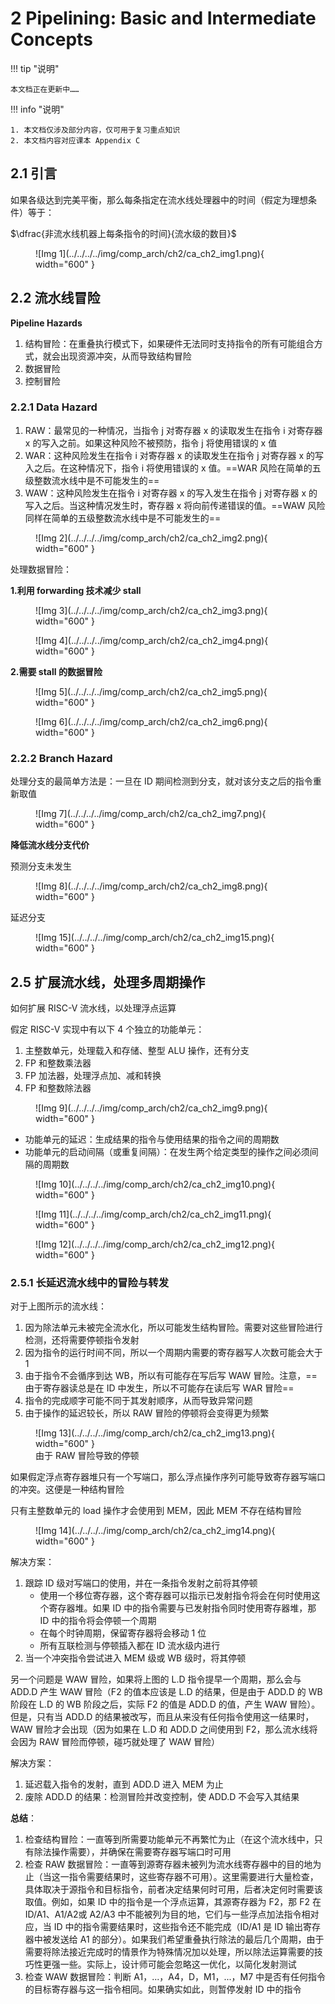 # 2 Pipelining: Basic and Intermediate Concepts

!!! tip "说明"

    本文档正在更新中……

!!! info "说明"

    1. 本文档仅涉及部分内容，仅可用于复习重点知识
    2. 本文档内容对应课本 Appendix C

## 2.1 引言

如果各级达到完美平衡，那么每条指定在流水线处理器中的时间（假定为理想条件）等于：

$\dfrac{非流水线机器上每条指令的时间}{流水级的数目}$

<figure markdown="span">
    ![Img 1](../../../../img/comp_arch/ch2/ca_ch2_img1.png){ width="600" }
</figure>

## 2.2 流水线冒险

**Pipeline Hazards**

1. 结构冒险：在重叠执行模式下，如果硬件无法同时支持指令的所有可能组合方式，就会出现资源冲突，从而导致结构冒险
2. 数据冒险
3. 控制冒险

### 2.2.1 Data Hazard

1. RAW：最常见的一种情况，当指令 j 对寄存器 x 的读取发生在指令 i 对寄存器 x 的写入之前。如果这种风险不被预防，指令 j 将使用错误的 x 值
2. WAR：这种风险发生在指令 i 对寄存器 x 的读取发生在指令 j 对寄存器 x 的写入之后。在这种情况下，指令 i 将使用错误的 x 值。==WAR 风险在简单的五级整数流水线中是不可能发生的==
3. WAW：这种风险发生在指令 i 对寄存器 x 的写入发生在指令 j 对寄存器 x 的写入之后。当这种情况发生时，寄存器 x 将向前传递错误的值。==WAW 风险同样在简单的五级整数流水线中是不可能发生的==

<figure markdown="span">
    ![Img 2](../../../../img/comp_arch/ch2/ca_ch2_img2.png){ width="600" }
</figure>

处理数据冒险：

**1.利用 forwarding 技术减少 stall**

<figure markdown="span">
    ![Img 3](../../../../img/comp_arch/ch2/ca_ch2_img3.png){ width="600" }
</figure>

<figure markdown="span">
    ![Img 4](../../../../img/comp_arch/ch2/ca_ch2_img4.png){ width="600" }
</figure>

**2.需要 stall 的数据冒险**

<figure markdown="span">
    ![Img 5](../../../../img/comp_arch/ch2/ca_ch2_img5.png){ width="600" }
</figure>

<figure markdown="span">
    ![Img 6](../../../../img/comp_arch/ch2/ca_ch2_img6.png){ width="600" }
</figure>

### 2.2.2 Branch Hazard

处理分支的最简单方法是：一旦在 ID 期间检测到分支，就对该分支之后的指令重新取值

<figure markdown="span">
    ![Img 7](../../../../img/comp_arch/ch2/ca_ch2_img7.png){ width="600" }
</figure>

**降低流水线分支代价**

预测分支未发生

<figure markdown="span">
    ![Img 8](../../../../img/comp_arch/ch2/ca_ch2_img8.png){ width="600" }
</figure>

延迟分支

<figure markdown="span">
    ![Img 15](../../../../img/comp_arch/ch2/ca_ch2_img15.png){ width="600" }
</figure>

## 2.5 扩展流水线，处理多周期操作

如何扩展 RISC-V 流水线，以处理浮点运算

假定 RISC-V 实现中有以下 4 个独立的功能单元：

1. 主整数单元，处理载入和存储、整型 ALU 操作，还有分支
2. FP 和整数乘法器
3. FP 加法器，处理浮点加、减和转换
4. FP 和整数除法器

<figure markdown="span">
    ![Img 9](../../../../img/comp_arch/ch2/ca_ch2_img9.png){ width="600" }
</figure>

- 功能单元的延迟：生成结果的指令与使用结果的指令之间的周期数
- 功能单元的启动间隔（或重复间隔）：在发生两个给定类型的操作之间必须间隔的周期数

<figure markdown="span">
    ![Img 10](../../../../img/comp_arch/ch2/ca_ch2_img10.png){ width="600" }
</figure>

<figure markdown="span">
    ![Img 11](../../../../img/comp_arch/ch2/ca_ch2_img11.png){ width="600" }
</figure>

<figure markdown="span">
    ![Img 12](../../../../img/comp_arch/ch2/ca_ch2_img12.png){ width="600" }
</figure>

### 2.5.1 长延迟流水线中的冒险与转发

对于上图所示的流水线：

1. 因为除法单元未被完全流水化，所以可能发生结构冒险。需要对这些冒险进行检测，还将需要停顿指令发射
2. 因为指令的运行时间不同，所以一个周期内需要的寄存器写人次数可能会大于 1
3. 由于指令不会循序到达 WB，所以有可能存在写后写 WAW 冒险。注意，==由于寄存器读总是在 ID 中发生，所以不可能存在读后写 WAR 冒险==
4. 指令的完成顺字可能不同于其发射顺序，从而导致异常问题
5. 由于操作的延迟较长，所以 RAW 冒险的停顿将会变得更为频繁

<figure markdown="span">
    ![Img 13](../../../../img/comp_arch/ch2/ca_ch2_img13.png){ width="600" }
    <figcaption>由于 RAW 冒险导致的停顿</figcaption>
</figure>

如果假定浮点寄存器堆只有一个写端口，那么浮点操作序列可能导致寄存器写端口的冲突。这便是一种结构冒险

只有主整数单元的 load 操作才会使用到 MEM，因此 MEM 不存在结构冒险

<figure markdown="span">
    ![Img 14](../../../../img/comp_arch/ch2/ca_ch2_img14.png){ width="600" }
</figure>

解决方案：

1. 跟踪 ID 级对写端口的使用，并在一条指令发射之前将其停顿
      - 使用一个移位寄存器，这个寄存器可以指示已发射指令将会在何时使用这个寄存器堆。如果 ID 中的指令需要与已发射指令同时使用寄存器堆，那 ID 中的指令将会停顿一个周期
      - 在每个时钟周期，保留寄存器将会移动 1 位
      - 所有互联检测与停顿插入都在 ID 流水级内进行
2. 当一个冲突指令尝试进入 MEM 级或 WB 级时，将其停顿

另一个问题是 WAW 冒险，如果将上图的 L.D 指令提早一个周期，那么会与 ADD.D 产生 WAW 冒险（F2 的值本应该是 L.D 的结果，但是由于 ADD.D 的 WB 阶段在 L.D 的 WB 阶段之后，实际 F2 的值是 ADD.D 的值，产生 WAW 冒险）。但是，只有当 ADD.D 的结果被改写，而且从来没有任何指令使用这一结果时，WAW 冒险才会出现（因为如果在 L.D 和 ADD.D 之间使用到 F2，那么流水线将会因为 RAW 冒险而停顿，碰巧就处理了 WAW 冒险）

解决方案：

1. 延迟载入指令的发射，直到 ADD.D 进入 MEM 为止
2. 废除 ADD.D 的结果：检测冒险并改变控制，使 ADD.D 不会写入其结果

**总结**：

1. 检查结构冒险：一直等到所需要功能单元不再繁忙为止（在这个流水线中，只有除法操作需要），并确保在需要寄存器写端口时可用
2. 检查 RAW 数据冒险：一直等到源寄存器未被列为流水线寄存器中的目的地为止（当这一指令需要结果时，这些寄存器不可用）。这里需要进行大量检查，具体取决于源指令和目标指令，前者决定结果何时可用，后者决定何时需要该取值。例如，如果 ID 中的指令是一个浮点运算，其源寄存器为 F2，那 F2 在 ID/A1、A1/A2或 A2/A3 中不能被列为目的地，它们与一些浮点加法指令相对应，当 ID 中的指令需要结果时，这些指令还不能完成（ID/A1 是 ID 输出寄存器中被发送给 A1 的部分）。如果我们希望重叠执行除法的最后几个周期，由于需要将除法接近完成时的情景作为特殊情况加以处理，所以除法运算需要的技巧性更强一些。实际上，设计师可能会忽略这一优化，以简化发射测试
3. 检查 WAW 数据冒险：判断 A1，...，A4，D，M1，...，M7 中是否有任何指令的目标寄存器与这一指令相同。如果确实如此，则暂停发射 ID 中的指令